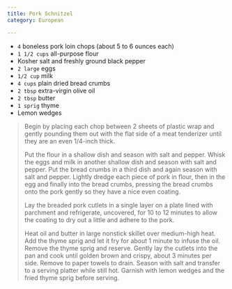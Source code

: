 ```yaml
---
title: Pork Schnitzel 
category: European

--- 
```

* `4` boneless pork loin chops (about 5 to 6 ounces each)
* `1 1/2 cups` all-purpose flour
* Kosher salt and freshly ground black pepper
* `2 large`  eggs
* `1/2 cup` milk
* `4 cups` plain dried bread crumbs
* `2 tbsp` extra-virgin olive oil
* `2 tbsp` butter
* `1 sprig` thyme
* Lemon wedges
 
> Begin by placing each chop between 2 sheets of plastic wrap and gently pounding them out with the flat side of a meat tenderizer until they are an even 1/4-inch thick.
>
> Put the flour in a shallow dish and season with salt and pepper. Whisk the eggs and milk in another shallow dish and season with salt and pepper. Put the bread crumbs in a third dish and again season with salt and pepper. Lightly dredge each piece of pork in flour, then in the egg and finally into the bread crumbs, pressing the bread crumbs onto the pork gently so they have a nice even coating.
>
> Lay the breaded pork cutlets in a single layer on a plate lined with parchment and refrigerate, uncovered, for 10 to 12 minutes to allow the coating to dry out a little and adhere to the pork.
>
> Heat oil and butter in large nonstick skillet over medium-high heat. Add the thyme sprig and let it fry for about 1 minute to infuse the oil. Remove the thyme sprig and reserve. Gently lay the cutlets into the pan and cook until golden brown and crispy, about 3 minutes per side. Remove to paper towels to drain. Season with salt and transfer to a serving platter while still hot. Garnish with lemon wedges and the fried thyme sprig before serving.
